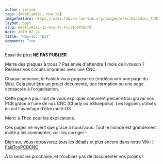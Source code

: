```yaml
---
author: jerome
tags: [WeeklyWiki, How-To]
imagefeature: https://wiki.fablab-lannion.org/images/e/ec/Kicadcnc_fc05.png
layout: post
slug: WeeklyWiki-15-How-To-FaisTonPCBCNC
date: 2019-02-24
title: "How-To: TEST"
comments: True
---
```



Essai de post **NE PAS PUBLIER**

Marre des plaques à trous ? Pas envie d'attendre 1 mois de livraison ? Réalisez vos circuits imprimés avec une CNC.

Chaque semaine, le Fablab vous propose de (re)découvrir une page du [Wiki](https://wiki.fablab-lannion.org). Cela peut être un projet documenté, une formation ou une page consacrée à l'organisation.

Cette page a pour but de vous expliquer comment percer et/ou graver vos PCB grâce à l'une de nos CNC (Charly ou eShaepoko). Les logiciels utilisés ici ont l'avantage d'être multi-OS.

Merci à Théo pour les explications.

Ces pages ne vivent que grâce à nous/vous. Tout le monde est grandement incité à les commenter, voir les corriger !

Bien sur, vous retrouverez tous les détails et plus encore dans notre Wiki : [FaisTonPCBCNC](https://wiki.fablab-lannion.org/index.php?title=FaisTonPCBCNC)

À la semaine prochaine, et n'oubliez pas de documenter vos projets !

